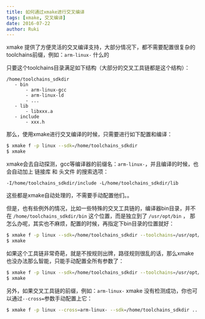 ```yaml
---
title: 如何通过xmake进行交叉编译
tags: [xmake, 交叉编译]
date: 2016-07-22
author: Ruki
---
```


xmake 提供了方便灵活的交叉编译支持，大部分情况下，都不需要配置很复杂的toolchains前缀，例如：`arm-linux-` 什么的

只要这个toolchains目录满足如下结构（大部分的交叉工具链都是这个结构）：

```
/home/toolchains_sdkdir
   - bin
       - arm-linux-gcc
       - arm-linux-ld
       - ...
   - lib
       - libxxx.a
   - include
       - xxx.h
```

那么，使用xmake进行交叉编译的时候，只需要进行如下配置和编译：

```bash
$ xmake f -p linux --sdk=/home/toolchains_sdkdir
$ xmake
```




xmake会去自动探测，gcc等编译器的前缀名：`arm-linux-`，并且编译的时候，也会自动加上 链接库 和 头文件 的搜索选项：

```
-I/home/toolchains_sdkdir/include -L/home/toolchains_sdkdir/lib
```

这些都是xmake自动处理的，不需要手动配置他们。。

但是，也有些例外的情况，比如一些特殊的交叉工具链的，编译器bin目录，并不在 `/home/toolchains_sdkdir/bin` 这个位置，而是独立到了 `/usr/opt/bin` ， 那怎么办呢，其实也不麻烦，配置的时候，再指定下bin目录的位置就好：

```bash
$ xmake f -p linux --sdk=/home/toolchains_sdkdir --toolchains=/usr/opt/bin
$ xmake
```

如果这个工具链非常奇葩，就是不按规则出牌，路径规则很乱的话，那么xmake也没办法那么智能，只能手动配置全所有参数了：

```bash
$ xmake f -p linux --sdk=/home/toolchains_sdkdir --toolchains=/usr/opt/bin --cxflags="-I/usr/xxx/include" --ldflags="-L/usr/zzz/lib"
$ xmake
```

另外，如果交叉工具链的前缀，例如：`arm-linux-`  xmake 没有检测成功，你也可以通过`--cross=`参数手动配置上它：

```bash
$ xmake f -p linux --cross=arm-linux- --sdk=/home/toolchains_sdkdir ...
```